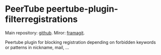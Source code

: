 # PeerTube peertube-plugin-filterregistrations

Main repository: [github](https://github.com/JohnXLivingston/peertube-plugin-filterregistrations).
Miror: [framagit](https://framagit.org/Livingston/peertube-plugin-filterregistrations).

Peertube plugin for blocking registration depending on forbidden keywords or patterns in nickname, mail, ...
